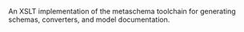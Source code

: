 An XSLT implementation of the metaschema toolchain for generating schemas, converters, and model documentation.